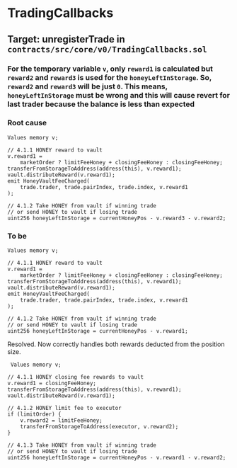 # TradingCallbacks

## Target: unregisterTrade in `contracts/src/core/v0/TradingCallbacks.sol`

### For the temporary variable `v`, only `reward1` is calculated but `reward2` and `reward3` is used for the `honeyLeftInStorage`. So, `reward2` and `reward3` will be just `0`. This means, `honeyLeftInStorage` must be wrong and this will cause revert for last trader because the balance is less than expected

### Root cause

```solidity
Values memory v;

// 4.1.1 HONEY reward to vault
v.reward1 =
    marketOrder ? limitFeeHoney + closingFeeHoney : closingFeeHoney;
transferFromStorageToAddress(address(this), v.reward1);
vault.distributeReward(v.reward1);
emit HoneyVaultFeeCharged(
    trade.trader, trade.pairIndex, trade.index, v.reward1
);

// 4.1.2 Take HONEY from vault if winning trade
// or send HONEY to vault if losing trade
uint256 honeyLeftInStorage = currentHoneyPos - v.reward3 - v.reward2;
```

### To be

```solidity
Values memory v;

// 4.1.1 HONEY reward to vault
v.reward1 =
    marketOrder ? limitFeeHoney + closingFeeHoney : closingFeeHoney;
transferFromStorageToAddress(address(this), v.reward1);
vault.distributeReward(v.reward1);
emit HoneyVaultFeeCharged(
    trade.trader, trade.pairIndex, trade.index, v.reward1
);

// 4.1.2 Take HONEY from vault if winning trade
// or send HONEY to vault if losing trade
uint256 honeyLeftInStorage = currentHoneyPos - v.reward1;
```

Resolved. Now correctly handles both rewards deducted from the position size.

```solidity
 Values memory v;

// 4.1.1 HONEY closing fee rewards to vault
v.reward1 = closingFeeHoney;
transferFromStorageToAddress(address(this), v.reward1);
vault.distributeReward(v.reward1);

// 4.1.2 HONEY limit fee to executor
if (limitOrder) {
    v.reward2 = limitFeeHoney;
    transferFromStorageToAddress(executor, v.reward2);
}

// 4.1.3 Take HONEY from vault if winning trade
// or send HONEY to vault if losing trade
uint256 honeyLeftInStorage = currentHoneyPos - v.reward1 - v.reward2;
```
